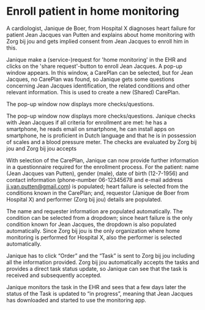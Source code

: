 # Enroll patient in home monitoring

A cardiologist, Janique de Boer, from Hospital X diagnoses heart failure for patient Jean Jacques van Putten and explains about home monitoring with Zorg bij jou and gets implied consent from Jean Jacques to enroll him in this.

Janique make a (service-)request for 'home monitoring' in the EHR and clicks on the 'share request'-button to enroll Jean Jacques. A pop-up window appears. In this window, a CarePlan can be selected, but for Jean Jacques, no CarePlan was found, so Janique gets some questions concerning Jean Jacques identification, the related conditions and other relevant information. This is used to create a new (Shared) CarePlan.

The pop-up window now displays more checks/questions.

The pop-up window now displays more checks/questions. Janique checks with Jean Jacques if all criteria for enrollment are met: he has a smartphone, he reads email on smartphone, he can install apps on smartphone, he is proficient in Dutch language and that he is in possession of scales and a blood pressure meter. The checks are evaluated by Zorg bij jou and Zorg bij jou accepts 



With selection of the CarePlan, Janique can now provide further information in a questionnaire required for the enrollment process. For the patient: name (Jean Jacques van Putten), gender (male), date of birth (12-7-1956) and contact information (phone-number 06-12345678 and e-mail address jj.van.putten@gmail.com) is populated; heart failure is selected from the conditions known in the CarePlan; and, requestor (Janique de Boer from Hospital X) and performer (Zorg bij jou) details are populated. 

The name and requester information are populated automatically. The condition can be selected from a dropdown; since heart failure is the only condition known for Jean Jacques, the dropdown is also populated automatically. Since Zorg bij jou is the only organization where home monitoring is performed for Hospital X, also the performer is selected automatically.

Janique has to click “Order” and the “Task” is sent to Zorg bij jou including all the information provided. Zorg bij jou automatically accepts the tasks and provides a direct task status update, so Janique can see that the task is received and subsequently accepted. 

Janique monitors the task in the EHR and sees that a few days later the status of the Task is updated to “in progress”, meaning that Jean Jacques has downloaded and started to use the monitoring app.
